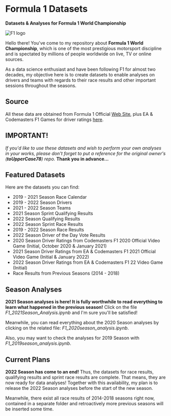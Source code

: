 # Formula 1 Datasets

**Datasets & Analyses for Formula 1 World Championship**

![F1 logo](https://i.ibb.co/0Cv5J79/f1-logo-present.png)

Hello there! You've come to my repository about **Formula 1 World Championship**, which is one of the most prestigious motorsport discipline and is spectated by millions of people worldwide on live, TV or online sources.

As a data science enthusiast and have been following F1 for almost two decades, my objective here is to create datasets to enable analyses on drivers and teams with regards to their race results and other important sessions throughout the seasons.

## Source

All these data are obtained from Formula 1 Official [Web Site](https://www.formula1.com/), plus EA & Codemasters F1 Games for driver ratings [here](https://www.ea.com/games/f1/f1-22/driver-ratings/ratings-database?isLocalized=true).

## IMPORTANT!

_If you'd like to use these datasets and wish to perform your own analyses in your works, please don't forget to put a reference for the original owner's (**toUpperCase78**) repo._ **Thank you in advance...**

## Featured Datasets

Here are the datasets you can find:

- 2019 - 2021 Season Race Calendar
- 2019 - 2022 Season Drivers
- 2021 - 2022 Season Teams
- 2021 Season Sprint Qualifying Results
- 2022 Season Qualifying Results
- 2022 Season Sprint Race Results
- 2019 - 2022 Season Race Results
- 2022 Season Driver of the Day Vote Results
- 2020 Season Driver Ratings from Codemasters F1 2020 Official Video Game (Initial, October 2020 & January 2021)
- 2021 Season Driver Ratings from EA & Codemasters F1 2021 Official Video Game (Initial & January 2022)
- 2022 Season Driver Ratings from EA & Codemasters F1 22 Video Game (Initial)
- Race Results from Previous Seasons (2014 - 2018)

## Season Analyses

**2021 Season analyses is here! It is fully worthwhile to read everything to learn what happened in the previous season!** Click on the file _F1_2021Season_Analysis.ipynb_ and I'm sure you'll be satisfied!

Meanwhile, you can read everything about the 2020 Season analyses by clicking on the related file: _F1_2020season_analysis.ipynb_.

Also, you may want to check the analyses for 2019 Season with _F1_2019season_analysis.ipynb_.

## Current Plans

**2022 Season has come to an end!** Thus, the datasets for race results, qualifying results and sprint race results are complete. That means, they are now ready for data analyses! Together with this availability, my plan is to release the 2022 Season analyses before the start of the new season.

Meanwhile, there exist all race results of 2014-2018 seasons right now, contained in a separate folder and retroactively more previous seasons will be inserted some time.
